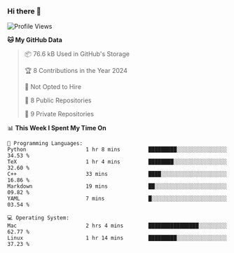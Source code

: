 ### Hi there 👋

<!--
**huayuan4396/huayuan4396** is a ✨ _special_ ✨ repository because its `README.md` (this file) appears on your GitHub profile.

Here are some ideas to get you started:

- 🔭 I’m currently working on ...
- 🌱 I’m currently learning ...
- 👯 I’m looking to collaborate on ...
- 🤔 I’m looking for help with ...
- 💬 Ask me about ...
- 📫 How to reach me: ...
- 😄 Pronouns: ...
- ⚡ Fun fact: ...
-->

<!--START_SECTION:waka-->
![Profile Views](http://img.shields.io/badge/Profile%20Views-0-blue)

**🐱 My GitHub Data** 

> 📦 76.6 kB Used in GitHub's Storage 
 > 
> 🏆 8 Contributions in the Year 2024
 > 
> 🚫 Not Opted to Hire
 > 
> 📜 8 Public Repositories 
 > 
> 🔑 9 Private Repositories 
 > 
📊 **This Week I Spent My Time On** 

```text
💬 Programming Languages: 
Python                   1 hr 8 mins         █████████░░░░░░░░░░░░░░░░   34.53 % 
TeX                      1 hr 4 mins         ████████░░░░░░░░░░░░░░░░░   32.60 % 
C++                      33 mins             ████░░░░░░░░░░░░░░░░░░░░░   16.86 % 
Markdown                 19 mins             ██░░░░░░░░░░░░░░░░░░░░░░░   09.82 % 
YAML                     7 mins              █░░░░░░░░░░░░░░░░░░░░░░░░   03.54 % 

💻 Operating System: 
Mac                      2 hrs 4 mins        ████████████████░░░░░░░░░   62.77 % 
Linux                    1 hr 14 mins        █████████░░░░░░░░░░░░░░░░   37.23 % 
```


<!--END_SECTION:waka-->
